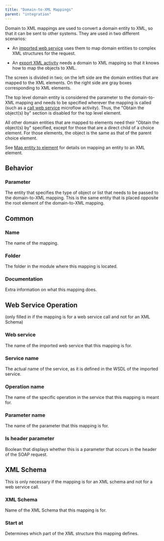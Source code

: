 ```yaml
---
title: "Domain-to-XML Mappings"
parent: "integration"
---
```

Domain to XML mappings are used to convert a domain entity to XML, so that it can be sent to other systems. They are used in two different scenarios:

*   An [imported web service](imported-web-service) uses them to map domain entities to complex XML structures for the request.

*   An [export XML activity](export-xml) needs a domain to XML mapping so that it knows how to map the objects to XML.

The screen is divided in two; on the left side are the domain entities that are mapped to the XML elements. On the right side are gray boxes corresponding to XML elements.

The top level domain entity is considered the parameter to the domain-to-XML mapping and needs to be specified wherever the mapping is called (such as a [call web service](call-web-service) microflow activity). Thus, the "Obtain the object(s) by" section is disabled for the top level element.

All other domain entities that are mapped to elements need their "Obtain the object(s) by" specified, except for those that are a direct child of a choice element. For those elements, the object is the same as that of the parent choice element.

See [Map entity to element](map-entity-to-element) for details on mapping an entity to an XML element.

## Behavior

### Parameter

The entity that specifies the type of object or list that needs to be passed to the domain-to-XML mapping. This is the same entity that is placed opposite the root element of the domain-to-XML mapping.

## Common

### Name

The name of the mapping.

### Folder

The folder in the module where this mapping is located.

### Documentation

Extra information on what this mapping does.

## Web Service Operation

(only filled in if the mapping is for a web service call and not for an XML Schema)

### Web service

The name of the imported web service that this mapping is for.

### Service name

The actual name of the service, as it is defined in the WSDL of the imported service.

### Operation name

The name of the specific operation in the service that this mapping is meant for.

### Parameter name

The name of the parameter that this mapping is for.

### Is header parameter

Boolean that displays whether this is a parameter that occurs in the header of the SOAP request.

## XML Schema

This is only necessary if the mapping is for an XML schema and not for a web service call.

### XML Schema

Name of the XML Schema that this mapping is for.

### Start at

Determines which part of the XML structure this mapping defines.
